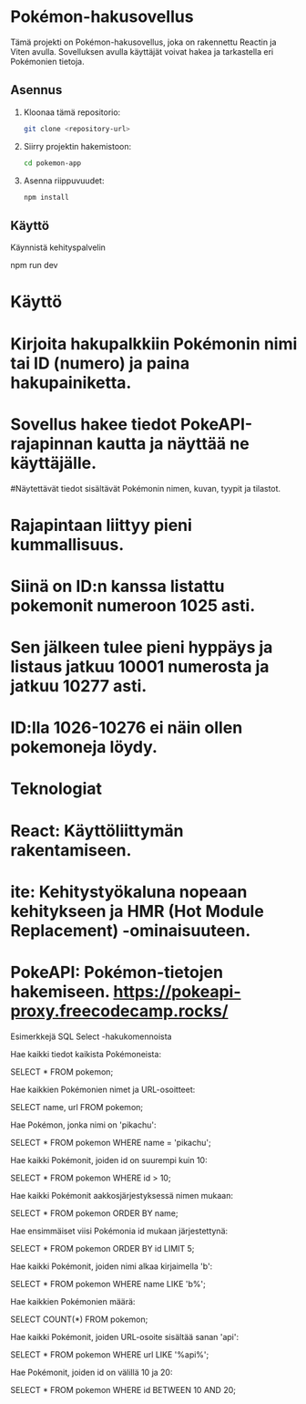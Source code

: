 # Pokémon-hakusovellus

Tämä projekti on Pokémon-hakusovellus, joka on rakennettu Reactin ja Viten avulla. Sovelluksen avulla käyttäjät voivat hakea ja tarkastella eri Pokémonien tietoja.

## Asennus

1. Kloonaa tämä repositorio:
   ```sh
   git clone <repository-url>

   ```
2. Siirry projektin hakemistoon:
   ```sh
   cd pokemon-app
   ```
3. Asenna riippuvuudet:
   ```sh
   npm install
   ```

## Käyttö

Käynnistä kehityspalvelin

npm run dev


# Käyttö

# Kirjoita hakupalkkiin Pokémonin nimi tai ID (numero) ja paina hakupainiketta.

# Sovellus hakee tiedot PokeAPI-rajapinnan kautta ja näyttää ne käyttäjälle.

#Näytettävät tiedot sisältävät Pokémonin nimen, kuvan, tyypit ja tilastot.

# Rajapintaan liittyy pieni kummallisuus. 
# Siinä on ID:n kanssa listattu pokemonit numeroon 1025 asti. 
# Sen jälkeen tulee pieni hyppäys ja listaus jatkuu 10001 numerosta ja jatkuu 10277 asti. 
# ID:lla 1026-10276 ei näin ollen pokemoneja löydy.

# Teknologiat
# React: Käyttöliittymän rakentamiseen.

# ite: Kehitystyökaluna nopeaan kehitykseen ja HMR (Hot Module Replacement) -ominaisuuteen.

# PokeAPI: Pokémon-tietojen hakemiseen. https://pokeapi-proxy.freecodecamp.rocks/

Esimerkkejä SQL Select -hakukomennoista

Hae kaikki tiedot kaikista Pokémoneista:



SELECT * FROM pokemon;

Hae kaikkien Pokémonien nimet ja URL-osoitteet:



SELECT name, url FROM pokemon;

Hae Pokémon, jonka nimi on 'pikachu':



SELECT * FROM pokemon WHERE name = 'pikachu';

Hae kaikki Pokémonit, joiden id on suurempi kuin 10:



SELECT * FROM pokemon WHERE id > 10;

Hae kaikki Pokémonit aakkosjärjestyksessä nimen mukaan:



SELECT * FROM pokemon ORDER BY name;

Hae ensimmäiset viisi Pokémonia id mukaan järjestettynä:



SELECT * FROM pokemon ORDER BY id LIMIT 5;

Hae kaikki Pokémonit, joiden nimi alkaa kirjaimella 'b':



SELECT * FROM pokemon WHERE name LIKE 'b%';

Hae kaikkien Pokémonien määrä:



SELECT COUNT(*) FROM pokemon;

Hae kaikki Pokémonit, joiden URL-osoite sisältää sanan 'api':



SELECT * FROM pokemon WHERE url LIKE '%api%';

Hae Pokémonit, joiden id on välillä 10 ja 20:

SELECT * FROM pokemon WHERE id BETWEEN 10 AND 20;


